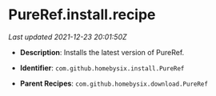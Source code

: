# PureRef.install.recipe

_Last updated 2021-12-23 20:01:50Z_

- **Description**: Installs the latest version of PureRef.

- **Identifier**: `com.github.homebysix.install.PureRef`

- **Parent Recipes**: `com.github.homebysix.download.PureRef`
